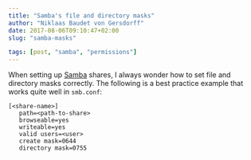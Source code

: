 ```yaml
---
title: "Samba's file and directory masks"
author: "Niklaas Baudet von Gersdorff"
date: 2017-08-06T09:10:47+02:00
slug: "samba-masks"

tags: [post, "samba", "permissions"]
---
```


When setting up [Samba](https://www.samba.org/) shares, I always wonder how to
set file and directory masks correctly. The following is a best practice
example that works quite well in `smb.conf`:

<!-- more -->

```
[<share-name>]
   path=<path-to-share>
   browseable=yes
   writeable=yes
   valid users=<user>
   create mask=0644
   directory mask=0755
```
